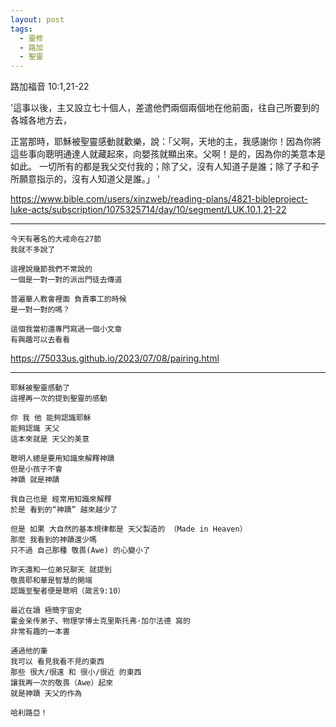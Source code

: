 ```yaml
---
layout: post
tags:
  - 靈修
  - 路加
  - 聖靈
---
```


路加福音 10:1,21-22

'這事以後，主又設立七十個人，差遣他們兩個兩個地在他前面，往自己所要到的各城各地方去，

正當那時，耶穌被聖靈感動就歡樂，說：「父啊，天地的主，我感謝你！因為你將這些事向聰明通達人就藏起來，向嬰孩就顯出來。父啊！是的，因為你的美意本是如此。 一切所有的都是我父交付我的；除了父，沒有人知道子是誰；除了子和子所願意指示的，沒有人知道父是誰。」 '

<https://www.bible.com/users/xinzweb/reading-plans/4821-bibleproject-luke-acts/subscription/1075325714/day/10/segment/LUK.10.1,21-22>

---

```
今天有著名的大戒命在27節
我就不多說了

這裡說幾節我們不常說的
一個是一對一對的派出門徒去傳道

普遍華人教會裡面 負責事工的時候
是一對一對的嗎？

這個我當初還專門寫過一個小文章
有興趣可以去看看
```

<https://75033us.github.io/2023/07/08/pairing.html>

---

```
耶穌被聖靈感動了
這裡再一次的提到聖靈的感動

你 我 他 能夠認識耶穌
能夠認識 天父
這本來就是 天父的美意

聰明人總是要用知識來解釋神蹟
但是小孩子不會
神蹟 就是神蹟

我自己也是 經常用知識來解釋
於是 看到的“神蹟” 越來越少了

但是 如果 大自然的基本規律都是 天父製造的 （Made in Heaven）
那麼 我看到的神蹟還少嗎
只不過 自己那種 敬畏(Awe) 的心變小了

昨天還和一位弟兄聊天 就提到
敬畏耶和華是智慧的開端
認識至聖者便是聰明（箴言9:10）

最近在讀 極簡宇宙史 
霍金亲传弟子、物理学博士克里斯托弗·加尔法德 寫的
非常有趣的一本書

通過他的筆
我可以 看見我看不見的東西
那些 很大/很遠 和 很小/很近 的東西
讓我再一次的敬畏（Awe）起來
就是神蹟 天父的作為

哈利路亞！
```